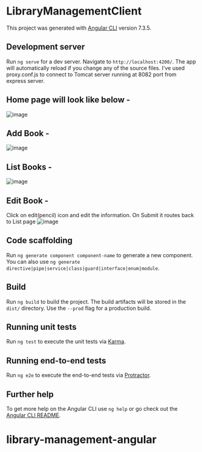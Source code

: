 # LibraryManagementClient

This project was generated with [Angular CLI](https://github.com/angular/angular-cli) version 7.3.5.

## Development server

Run `ng serve` for a dev server. Navigate to `http://localhost:4200/`. The app will automatically reload if you change any of the source files.
I've used proxy.conf.js to connect to Tomcat server running at 8082 port from express server.

## Home page will look like below - 

![image](https://user-images.githubusercontent.com/29896984/80439086-5750df80-8923-11ea-82f7-bdbae4120285.png)

## Add Book - 

![image](https://user-images.githubusercontent.com/29896984/80439374-068db680-8924-11ea-9eb6-ca05470bde39.png)

## List Books -

![image](https://user-images.githubusercontent.com/29896984/80439559-6f752e80-8924-11ea-9eee-92731e6a25fe.png)

## Edit Book -

Click on edit(pencil) icon and edit the information. On Submit it routes back to List page
![image](https://user-images.githubusercontent.com/29896984/80439678-b06d4300-8924-11ea-895d-463b29d42610.png)

## Code scaffolding

Run `ng generate component component-name` to generate a new component. You can also use `ng generate directive|pipe|service|class|guard|interface|enum|module`.

## Build

Run `ng build` to build the project. The build artifacts will be stored in the `dist/` directory. Use the `--prod` flag for a production build.

## Running unit tests

Run `ng test` to execute the unit tests via [Karma](https://karma-runner.github.io).

## Running end-to-end tests

Run `ng e2e` to execute the end-to-end tests via [Protractor](http://www.protractortest.org/).

## Further help

To get more help on the Angular CLI use `ng help` or go check out the [Angular CLI README](https://github.com/angular/angular-cli/blob/master/README.md).
# library-management-angular
